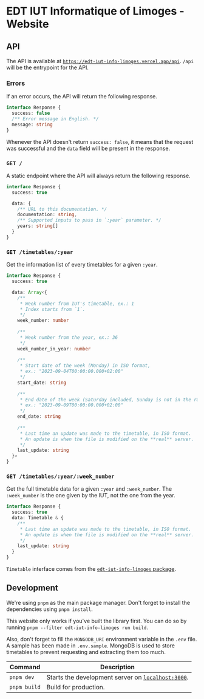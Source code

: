 # EDT IUT Informatique of Limoges - Website

## API

The API is available at [`https://edt-iut-info-limoges.vercel.app/api`](https://edt-iut-info-limoges.vercel.app/api). `/api` will be the entrypoint for the API.

### Errors

If an error occurs, the API will return the following response.

```typescript
interface Response {
  success: false
  /** Error message in English. */
  message: string
}
```

Whenever the API doesn't return `success: false`, it means that the request was successful
and the `data` field will be present in the response.

### `GET /`

A static endpoint where the API will always return the following response.

```typescript
interface Response {
  success: true

  data: {
    /** URL to this documentation. */
    documentation: string,
    /** Supported inputs to pass in `:year` parameter. */
    years: string[]
  }
}
```

### `GET /timetables/:year`

Get the information list of every timetables for a given `:year`.

```typescript
interface Response {
  success: true

  data: Array<{
    /**
     * Week number from IUT's timetable, ex.: 1
     * Index starts from `1`.
     */
    week_number: number
    
    /**
     * Week number from the year, ex.: 36
     */
    week_number_in_year: number
    
    /**
     * Start date of the week (Monday) in ISO format,
     * ex.: "2023-09-04T00:00:00.000+02:00"
     */
    start_date: string
    
    /**
     * End date of the week (Saturday included, Sunday is not in the range) in ISO format,
     * ex.: "2023-09-09T00:00:00.000+02:00"
     */
    end_date: string
    
    /**
     * Last time an update was made to the timetable, in ISO format.
     * An update is when the file is modified on the **real** server.
     */
    last_update: string
  }>
}
```

### `GET /timetables/:year/:week_number`

Get the full timetable data for a given `:year` and `:week_number`.
The `:week_number` is the one given by the IUT, not the one from the year.

```typescript
interface Response {
  success: true
  data: Timetable & {
    /**
     * Last time an update was made to the timetable, in ISO format.
     * An update is when the file is modified on the **real** server.
     */
    last_update: string
  }
}
```

`Timetable` interface comes from the [`edt-iut-info-limoges` package](../library/README.md#timetable).

## Development

We're using `pnpm` as the main package manager.
Don't forget to install the dependencies using `pnpm install`.

This website only works if you've built the library first. You can do so by running `pnpm --filter edt-iut-info-limoges run build`.

Also, don't forget to fill the `MONGODB_URI` environment variable in the `.env` file. A sample has been made in `.env.sample`. MongoDB is used to store timetables to prevent requesting and extracting them too much.

| Command | Description |
| ------- | ----------- |
| `pnpm dev` | Starts the development server on [`localhost:3000`](http://localhost:3000/). |
| `pnpm build` | Build for production. |
